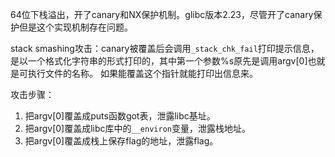 64位下栈溢出，开了canary和NX保护机制。glibc版本2.23，尽管开了canary保护但是这个实现机制存在问题。

stack smashing攻击：canary被覆盖后会调用```_stack_chk_fail```打印提示信息，是以一个格式化字符串的形式打印的，其中第一个参数%s原先是调用argv[0]也就是可执行文件的名称。
如果能覆盖这个指针就能打印出信息来。

攻击步骤：
1. 把argv[0]覆盖成puts函数got表，泄露libc基址。
2. 把argv[0]覆盖成libc库中的```__environ```变量，泄露栈地址。
3. 把argv[0]覆盖成栈上保存flag的地址，泄露flag。
